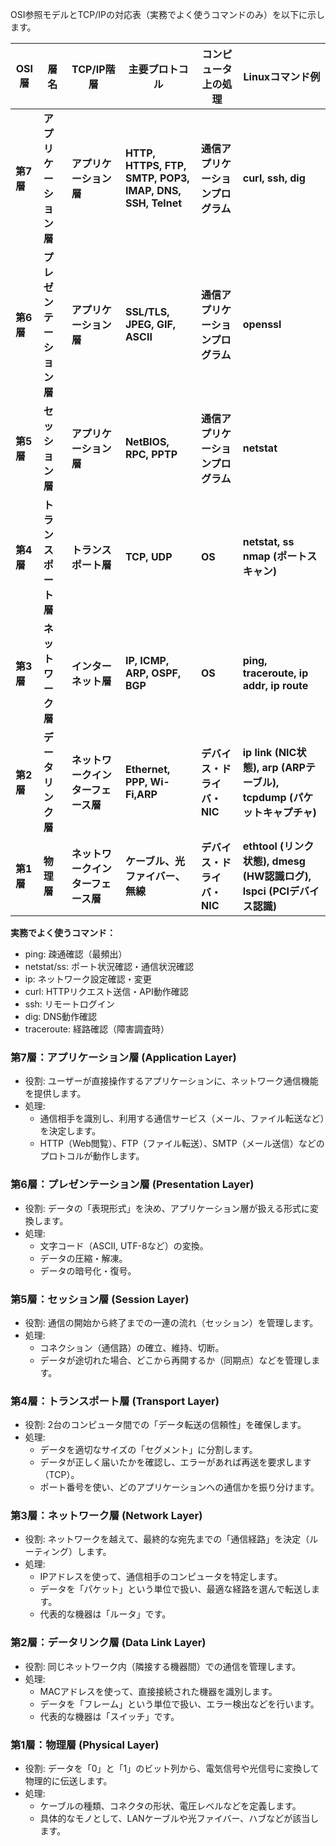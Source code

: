 OSI参照モデルとTCP/IPの対応表（実務でよく使うコマンドのみ）を以下に示します。

| OSI層  | 層名 | TCP/IP階層 | 主要プロトコル | コンピュータ上の処理 | Linuxコマンド例 |
| ------ | ----- | ----- | ----- | ----- | ----- |
| **第7層** | **アプリケーション層** | **アプリケーション層**  | **HTTP, HTTPS, FTP, SMTP, POP3, IMAP, DNS, SSH, Telnet** | **通信アプリケーションプログラム** | **curl, ssh, dig** |
| **第6層** | **プレゼンテーション層** |  **アプリケーション層**  | **SSL/TLS, JPEG, GIF, ASCII** | **通信アプリケーションプログラム** | **openssl** |
| **第5層** | **セッション層** |  **アプリケーション層**   | **NetBIOS, RPC, PPTP** | **通信アプリケーションプログラム** | **netstat** |
| **第4層** | **トランスポート層** | **トランスポート層** | **TCP, UDP** | **OS**  | **netstat, ss nmap (ポートスキャン)** |
| **第3層** | **ネットワーク層** | **インターネット層** | **IP, ICMP, ARP, OSPF, BGP** | **OS** | **ping, traceroute,  ip addr, ip route** |
| **第2層** | **データリンク層** | **ネットワークインターフェース層**  | **Ethernet, PPP, Wi-Fi,ARP** | **デバイス・ドライバ・NIC** | **ip link (NIC状態), arp (ARPテーブル), tcpdump (パケットキャプチャ)** |
| **第1層** | **物理層** | **ネットワークインターフェース層** | **ケーブル、光ファイバー、無線** | **デバイス・ドライバ・NIC** | **ethtool (リンク状態), dmesg (HW認識ログ), lspci (PCIデバイス認識)** |

**実務でよく使うコマンド：**

* ping: 疎通確認（最頻出）  
* netstat/ss: ポート状況確認・通信状況確認  
* ip: ネットワーク設定確認・変更  
* curl: HTTPリクエスト送信・API動作確認  
* ssh: リモートログイン  
* dig: DNS動作確認  
* traceroute: 経路確認（障害調査時）

### **第7層：アプリケーション層 (Application Layer)**

* 役割: ユーザーが直接操作するアプリケーションに、ネットワーク通信機能を提供します。  
* 処理:  
  * 通信相手を識別し、利用する通信サービス（メール、ファイル転送など）を決定します。  
  * HTTP（Web閲覧）、FTP（ファイル転送）、SMTP（メール送信）などのプロトコルが動作します。

### **第6層：プレゼンテーション層 (Presentation Layer)**

* 役割: データの「表現形式」を決め、アプリケーション層が扱える形式に変換します。  
* 処理:  
  * 文字コード（ASCII, UTF-8など）の変換。  
  * データの圧縮・解凍。  
  * データの暗号化・復号。

### **第5層：セッション層 (Session Layer)**

* 役割: 通信の開始から終了までの一連の流れ（セッション）を管理します。  
* 処理:  
  * コネクション（通信路）の確立、維持、切断。  
  * データが途切れた場合、どこから再開するか（同期点）などを管理します。

### **第4層：トランスポート層 (Transport Layer)**

* 役割: 2台のコンピュータ間での「データ転送の信頼性」を確保します。  
* 処理:  
  * データを適切なサイズの「セグメント」に分割します。  
  * データが正しく届いたかを確認し、エラーがあれば再送を要求します（TCP）。  
  * ポート番号を使い、どのアプリケーションへの通信かを振り分けます。

### **第3層：ネットワーク層 (Network Layer)**

* 役割: ネットワークを越えて、最終的な宛先までの「通信経路」を決定（ルーティング）します。  
* 処理:  
  * IPアドレスを使って、通信相手のコンピュータを特定します。  
  * データを「パケット」という単位で扱い、最適な経路を選んで転送します。  
  * 代表的な機器は「ルータ」です。

### **第2層：データリンク層 (Data Link Layer)**

* 役割: 同じネットワーク内（隣接する機器間）での通信を管理します。  
* 処理:  
  * MACアドレスを使って、直接接続された機器を識別します。  
  * データを「フレーム」という単位で扱い、エラー検出などを行います。  
  * 代表的な機器は「スイッチ」です。

### **第1層：物理層 (Physical Layer)**

* 役割: データを「0」と「1」のビット列から、電気信号や光信号に変換して物理的に伝送します。  
* 処理:  
  * ケーブルの種類、コネクタの形状、電圧レベルなどを定義します。  
  * 具体的なモノとして、LANケーブルや光ファイバー、ハブなどが該当します。
